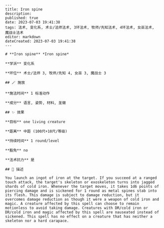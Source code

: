 
    ---
    title: Iron spine
    description: 
    published: true
    date: 2023-07-03 19:41:38
    tags: 法术, 变化系, 术士/法师法术, 3环法术, 牧师/先知法术, 4环法术, 女巫法术, 魔战士法术
    editor: markdown
    dateCreated: 2023-07-03 19:41:38
    ---

    # **Iron spine** *Iron spine*

    **学派** 变化系 

    **环位** 术士/法师 3, 牧师/先知 4, 女巫 3, 魔战士 3

    ## 🪄 施放

    **施法时间** 1 标准动作

    **成分** 语言, 姿势, 材料, 圣徽

    ## ✨ 效果 

    **目标** one living creature 

    **距离** 中距 (100尺+10尺/等级)  

    **持续时间** 1 round/level 

    **豁免** no

    **法术抗力** 是

    ## 📖 描述

    You launch an ingot of iron at the target. If you succeed at a ranged touch attack, the target's skeleton or exoskeleton turns into jagged shards of cold iron. Whenever the target moves, it takes 1d6 points of piercing damage and is sickened for 1 round as metal spines stab into its flesh. This damage is subject to damage reduction, but it overcomes damage reduction as though it were a weapon of cold iron and magic. A creature affected by this spell can choose to remain motionless to avoid taking damage. Creatures with DR/cold iron or DR/cold iron and magic affected by this spell are nauseated instead of sickened. This spell has no effect on a creature that has neither a skeleton nor a hard carapace.
    